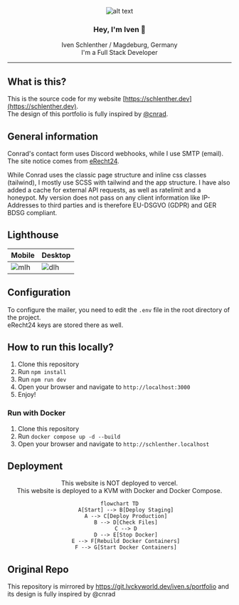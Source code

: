 <div align=center>

![alt text](https://i.lvckyworld.net/lvcky/team/lvckyapi/github/lvckyapi-banner.png)
### Hey, I'm Iven 👋  

Iven Schlenther / Magdeburg, Germany  
I'm a Full Stack Developer

</div>

---

## What is this?

This is the source code for my website [https://schlenther.dev](https://schlenther.dev).  
The design of this portfolio is fully inspired by [@cnrad](https://github.com/cnrad/cnrad.dev).

## General information

Conrad's contact form uses Discord webhooks, while I use SMTP (email). The site notice comes
from [eRecht24](https://e-rech24.de).

While Conrad uses the classic page structure and inline css classes (tailwind), I mostly use SCSS with tailwind and the
app structure.
I have also added a cache for external API requests, as well as ratelimit and a honeypot.
My version does not pass on any client information like IP-Addresses to third parties and is therefore EU-DSGVO (GDPR)
and GER BDSG
compliant.

## Lighthouse

| Mobile | Desktop |
|--------|---------|
| ![mlh](http://i.lvckyworld.net/up/688238d95f40f2ce0dd4cfe1ced53525.png) | ![dlh](http://i.lvckyworld.net/up/d6f902371db67a467427c04ac5a5dd30.png) |


## Configuration

To configure the mailer, you need to edit the `.env` file in the root directory of the project.  
eRecht24 keys are stored there as well.

## How to run this locally?

1. Clone this repository
2. Run `npm install`
3. Run `npm run dev`
4. Open your browser and navigate to `http://localhost:3000`
5. Enjoy!

### Run with Docker

1. Clone this repository
2. Run `docker compose up -d --build`
3. Open your browser and navigate to `http://schlenther.localhost`

## Deployment

<div align=center>

This website is NOT deployed to vercel.  
This website is deployed to a KVM with Docker and Docker Compose.

```mermaid
flowchart TD
    A[Start] --> B[Deploy Staging]
    A --> C[Deploy Production]
    B --> D[Check Files]
    C --> D
    D --> E[Stop Docker]
    E --> F[Rebuild Docker Containers]
    F --> G[Start Docker Containers]
```

</div>

## Original Repo

This repository is mirrored by https://git.lvckyworld.dev/iven.s/portfolio and its design is fully inspired by @cnrad